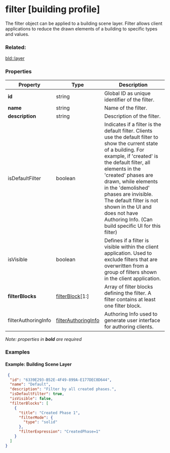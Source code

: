 # filter [building profile]

The filter object can be applied to a building scene layer. Filter allows client applications to reduce the drawn elements of a building to specific types and values.

### Related:

[bld::layer](layer.bld.md)
### Properties

| Property | Type | Description |
| --- | --- | --- |
| **id** | string | Global ID as unique identifier of the filter. |
| **name** | string | Name of the filter. |
| **description** | string | Description of the filter. |
| isDefaultFilter | boolean | Indicates if a filter is the default filter. Clients use the default filter to show the current state of a building. For example, if 'created' is the default filter, all elements in the 'created' phases are drawn, while elements in the 'demolished' phases are invisible.  The default filter is not shown in the UI and does not have Authoring Info. (Can build specific UI for this filter) |
| isVisible | boolean | Defines if a filter is visible within the client application. Used to exclude filters that are overwritten from a group of filters shown in the client application. |
| **filterBlocks** | [filterBlock](filterBlock.bld.md)[1:] | Array of filter blocks defining the filter. A filter contains at least one filter block. |
| filterAuthoringInfo | [filterAuthoringInfo](filterAuthoringInfo.bld.md) | Authoring Info used to generate user interface for authoring clients. |

*Note: properties in **bold** are required*

### Examples 

#### Example: Building Scene Layer 

```json
 {
  "id": "6339E293-B52E-4F49-899A-E177DEC0D644",
  "name": "Default",
  "description": "Filter by all created phases.",
  "isDefaultFilter": true,
  "isVisible": false,
  "filterBlocks": [
    {
      "title": "Created Phase 1",
      "filterMode": {
        "type": "solid"
      },
      "filterExpression": "CreatedPhase=1"
    }
  ]
} 
```

